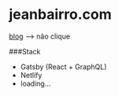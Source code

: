 #  jeanbairro.com 
[blog](https://cranky-knuth-b5765c.netlify.com/) --> não clique

###Stack
- Gatsby (React + GraphQL)
- Netlify
- loading...
